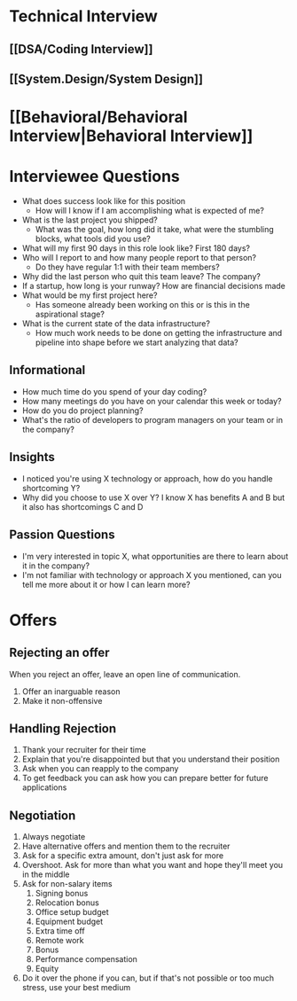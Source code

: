 # Technical Interview

## [[DSA/Coding Interview]]
## [[System.Design/System Design]]

# [[Behavioral/Behavioral Interview|Behavioral Interview]]

# Interviewee Questions

- What does success look like for this position
	- How will I know if I am accomplishing what is expected of me?
- What is the last project you shipped?
	- What was the goal, how long did it take, what were the stumbling blocks, what tools did you use?
- What will my first 90 days in this role look like? First 180 days?
- Who will I report to and how many people report to that person? 
	- Do they have regular 1:1 with their team members?
- Why did the last person who quit this team leave? The company?
- If a startup, how long is your runway? How are financial decisions made
- What would be my first project here? 
	- Has someone already been working on this or is this in the aspirational stage?
- What is the current state of the data infrastructure?
	- How much work needs to be done on getting the infrastructure and pipeline into shape before we start analyzing that data?
## Informational

- How much time do you spend of your day coding?
- How many meetings do you have on your calendar this week or today?
- How do you do project planning?
- What's the ratio of developers to program managers on your team or in the company?
## Insights

- I noticed you're using X technology or approach, how do you handle shortcoming Y?
- Why did you choose to use X over Y? I know X has benefits A and B but it also has shortcomings C and D
## Passion Questions

- I'm very interested in topic X, what opportunities are there to learn about it in the company?
- I'm not familiar with technology or approach X you mentioned, can you tell me more about it or how I can learn more?
# Offers

## Rejecting an offer

When you reject an offer, leave an open line of communication. 
1. Offer an inarguable reason
2. Make it non-offensive
## Handling Rejection

1. Thank your recruiter for their time
2. Explain that you're disappointed but that you understand their position
3. Ask when you can reapply to the company
4. To get feedback you can ask how you can prepare better for future applications
## Negotiation

1. Always negotiate
2. Have alternative offers and mention them to the recruiter
3. Ask for a specific extra amount, don't just ask for more
4. Overshoot. Ask for more than what you want and hope they'll meet you in the middle
5. Ask for non-salary items
	1. Signing bonus
	2. Relocation bonus
	3. Office setup budget
	4. Equipment budget
	5. Extra time off
	6. Remote work
	7. Bonus
	8. Performance compensation
	9. Equity
6. Do it over the phone if you can, but if that's not possible or too much stress, use your best medium